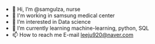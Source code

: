 - 👋 Hi, I’m @samgulza, nurse
- 🏪 I'm working in samsung medical center
- 👀 I’m interested in Data science
- 🌱 I’m currently learning machine-learning, python, SQL
- 📫 How to reach me E-mail leeju920@naver.com 

<!---
samgulza/samgulza is a ✨ special ✨ repository because its `README.md` (this file) appears on your GitHub profile.
You can click the Preview link to take a look at your changes.
--->
